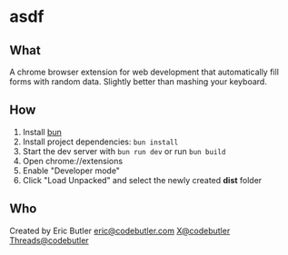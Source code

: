 # asdf

## What

A chrome browser extension for web development that automatically fill forms with random data. Slightly better than mashing your keyboard.

## How

1. Install [bun](https://bun.sh/)
2. Install project dependencies: `bun install`
3. Start the dev server with `bun run dev` or run `bun build`
4. Open chrome://extensions 
5. Enable "Developer mode"
6. Click "Load Unpacked" and select the newly created **dist** folder

## Who

Created by Eric Butler <eric@codebutler.com> [X@codebutler](https://x.com/@codebutler) [Threads@codebutler](https://threads.net/@codebutler)
